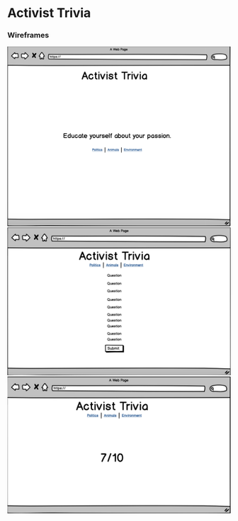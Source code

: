 # Activist Trivia

### Wireframes
![alt text](https://github.com/hljacobs5/personal-project/blob/master/Screen%20Shot%202018-11-07%20at%2010.33.59%20AM.png)
![alt text](https://github.com/hljacobs5/personal-project/blob/master/Screen%20Shot%202018-11-07%20at%2010.22.19%20AM.png)
![alt text](https://github.com/hljacobs5/personal-project/blob/master/Screen%20Shot%202018-11-07%20at%2010.22.54%20AM.png)

